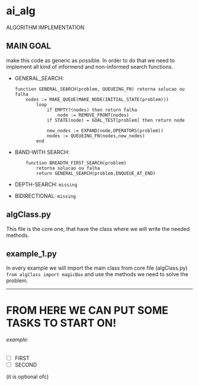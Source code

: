 # ai_alg
ALGORITHM IMPLEMENTATION

## MAIN GOAL
 make this code as generic as possible. In order to do that we need to implement all kind of informend and non-informed search functions.

- GENERAL_SEARCH:
	``` 
	function GENERAL_SEARCH(problem, QUEUEING_FN) retorna solucao ou falha
		nodes := MAKE_QUEUE(MAKE_NODE(INITIAL_STATE(problem))) 
			loop
				if EMPTY?(nodes) then return falha
					node := REMOVE_FRONT(nodes)
				if STATE(node) = GOAL_TEST[problem] then return node
		
				new_nodes := EXPAND(node,OPERATORS(problem))
				nodes := QUEUEING_FN(nodes,new_nodes)
			end  
	```

- BAND-WITH SEARCH:
	``` 
		function BREADTH_FIRST_SEARCH(problem) 
			retorna	solucao ou falha
			return GENERAL_SEARCH(problem,ENQUEUE_AT_END)  
	```

- DEPTH-SEARCH:
	``` missing  ```

- BIDIRECTIONAL:
	``` missing ```

## algClass.py

This file is the core one, that have the class where we will write the needed methods.

## example_1.py

In every example we will import the main class from core file (algClass.py) ``` from algClass import magicBox ``` and use the methods we need to solve the problem.

--------------------------------------------------------------------------------------------------------------
# FROM HERE WE CAN PUT SOME TASKS TO START ON!
###### example:
- [ ] FIRST
- [ ] SECOND

(it is optional ofc)
